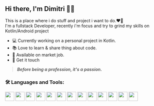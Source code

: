 ## Hi there, I'm Dimitri 🍺👋
This is a place where i do stuff and project i want to do.❤️‍🔥\
I'm a fullstack Developer, recently i'm focus and try to grind my skills on Kotlin/Android project


- 💻 Currently working on a personal project in Kotlin.
- 📚 Love to learn & share thing about code.
- 🎯 Available on market job.
- 💬 Get it touch

>***Before being a profession, it's a passion.***

### 🛠️ Languages and  Tools:
<img src="https://cdn.jsdelivr.net/gh/devicons/devicon/icons/android/android-plain-wordmark.svg" width="30" height="30"/>  <img src="https://cdn.jsdelivr.net/gh/devicons/devicon/icons/kotlin/kotlin-original.svg" width="30" height="30"/>
<img src="https://cdn.jsdelivr.net/gh/devicons/devicon/icons/firebase/firebase-plain.svg" width="30" height="30"/>
<img src="https://cdn.jsdelivr.net/gh/devicons/devicon/icons/java/java-plain.svg" width="30" height="30"/>
<img src="https://cdn.jsdelivr.net/gh/devicons/devicon/icons/php/php-plain.svg"  width="30" height="30"/>
<img src="https://cdn.jsdelivr.net/gh/devicons/devicon/icons/mysql/mysql-plain.svg" width="30" height="30"/>
<img src="https://cdn.jsdelivr.net/gh/devicons/devicon/icons/html5/html5-plain.svg" width="30" height="30"/>
<img src="https://cdn.jsdelivr.net/gh/devicons/devicon/icons/css3/css3-plain.svg" width="30" height="30"/>
<img src="https://cdn.jsdelivr.net/gh/devicons/devicon/icons/javascript/javascript-plain.svg" width="30" height="30"/>
<img src="https://cdn.jsdelivr.net/gh/devicons/devicon/icons/vscode/vscode-original.svg" width="30" height="30"/>
<img src="https://cdn.jsdelivr.net/gh/devicons/devicon/icons/git/git-original.svg" width="30" height="30"/>
<img src="https://cdn.jsdelivr.net/gh/devicons/devicon/icons/github/github-original.svg" width="30" height="30"/>
<img src="https://cdn.jsdelivr.net/gh/devicons/devicon/icons/github/react-original.svg" width="30" height="30"/>

<!--

**drimov/drimov** is a ✨ _special_ ✨ repository because its `README.md` (this file) appears on your GitHub profile.

Here are some ideas to get you started:
1500x500 macx cover
- 🔭 I’m currently working on ...
- 🌱 I’m currently learning ...
- 👯 I’m looking to collaborate on ...
- 🤔 I’m looking for help with ...
- 💬 Ask me about ...
- 📫 How to reach me: ...
- 😄 Pronouns: ...
- ⚡ Fun fact: ...
-->
